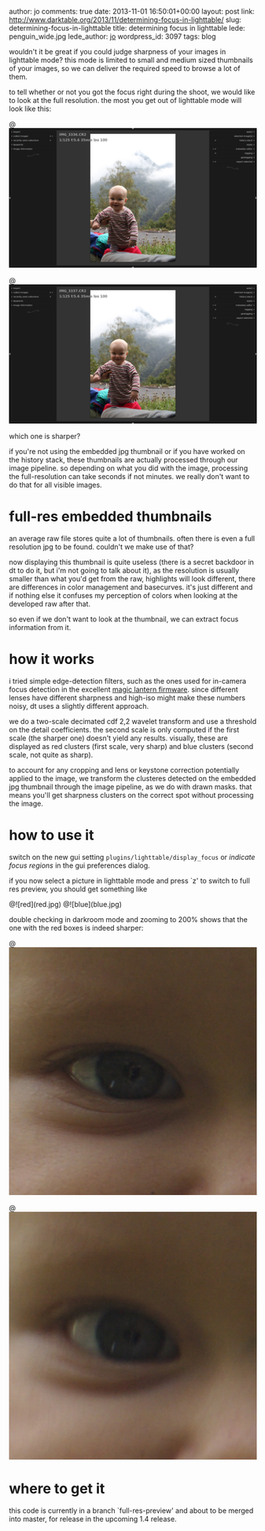 author: jo
comments: true
date: 2013-11-01 16:50:01+00:00
layout: post
link: http://www.darktable.org/2013/11/determining-focus-in-lighttable/
slug: determining-focus-in-lighttable
title: determining focus in lighttable
lede: penguin_wide.jpg
lede_author: <a href="https://jo.dreggn.org/home/">jo</a>
wordpress_id: 3097
tags: blog

wouldn't it be great if you could judge sharpness of your images in lighttable mode? this mode is limited to small and medium sized thumbnails of your images, so we can deliver the required speed to browse a lot of them.

to tell whether or not you got the focus right during the shoot, we would like to look at the full resolution. the most you get out of lighttable mode will look like this:

@![image2](image2.jpg)

@![image1](image1.jpg)

which one is sharper?

if you're not using the embedded jpg thumbnail or if you have worked on the history stack, these thumbnails are actually processed through our image pipeline. so depending on what you did with the image, processing the full-resolution can take seconds if not minutes. we really don't want to do that for all visible images.




# full-res embedded thumbnails


an average raw file stores quite a lot of thumbnails. often there is even a full resolution jpg to be found. couldn't we make use of that?

now displaying this thumbnail is quite useless (there is a secret backdoor in dt to do it, but i'm not going to talk about it), as the resolution is usually smaller than what you'd get from the raw, highlights will look different, there are differences in color management and basecurves. it's just different and if nothing else it confuses my perception of colors when looking at the developed raw after that.

so even if we don't want to look at the thumbnail, we can extract focus information from it.




# how it works


i tried simple edge-detection filters, such as the ones used for in-camera focus detection in the excellent [magic lantern firmware](https://magiclantern.fm/). since different lenses have different sharpness and high-iso might make these numbers noisy, dt uses a slightly different approach.

we do a two-scale decimated cdf 2,2 wavelet transform and use a threshold on the detail coefficients. the second scale is only computed if the first scale (the sharper one) doesn't yield any results. visually, these are displayed as red clusters (first scale, very sharp) and blue clusters (second scale, not quite as sharp).

to account for any cropping and lens or keystone correction potentially applied to the image, we transform the clusteres detected on the embedded jpg thumbnail through the image pipeline, as we do with drawn masks. that means you'll get sharpness clusters on the correct spot without processing the image.


# how to use it


switch on the new gui setting `plugins/lighttable/display_focus` or _indicate focus regions_ in the gui preferences dialog.

if you now select a picture in lighttable mode and press `z' to switch to full res preview, you should get something like

<span style="display: table-row;">
<span style="display: table-cell">@![red](red.jpg)</span>
&nbsp;
<span style="display: table-cell">@![blue](blue.jpg)</span>
</span>

double checking in darkroom mode and zooming to 200% shows that the one with the red boxes is indeed sharper:

@![red_closeup](red_closeup.jpg)

@![blue_closeup](blue_closeup.jpg)


# where to get it


this code is currently in a branch `full-res-preview' and about to be merged into master, for release in the upcoming 1.4 release.

